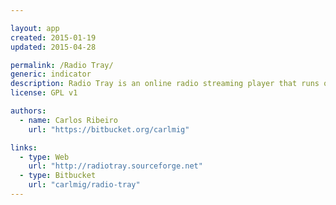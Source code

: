```yaml
---

layout: app
created: 2015-01-19
updated: 2015-04-28

permalink: /Radio Tray/
generic: indicator
description: Radio Tray is an online radio streaming player that runs on a Linux system tray. Its goal is to have the minimum interface possible, making it very straightforward to use.
license: GPL v1

authors:
  - name: Carlos Ribeiro
    url: "https://bitbucket.org/carlmig"

links:
  - type: Web
    url: "http://radiotray.sourceforge.net"
  - type: Bitbucket
    url: "carlmig/radio-tray"
---
```

